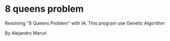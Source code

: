 # 8 queens problem

Resolving "8 Queens Problem" with IA.
This program use Genetic Algorithm


By Alejandro Maruri